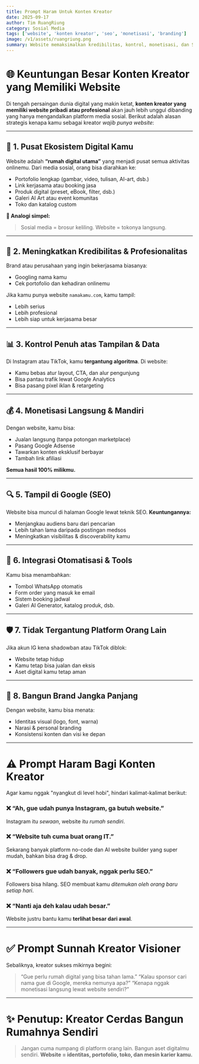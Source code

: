 ```yaml
---
title: Prompt Haram Untuk Konten Kreator
date: 2025-09-17
author: Tim RuangRiung
category: Sosial Media
tags: ['website', 'konten kreator', 'seo', 'monetisasi', 'branding']
image: /v1/assets/ruangriung.png
summary: Website memaksimalkan kredibilitas, kontrol, monetisasi, dan SEO, sementara prompt haram justru menghambat perkembangan kreator.
---
```


# 🌐 Keuntungan Besar Konten Kreator yang Memiliki Website

Di tengah persaingan dunia digital yang makin ketat, **konten kreator yang memiliki website pribadi atau profesional** akan jauh lebih unggul dibanding yang hanya mengandalkan platform media sosial. Berikut adalah alasan strategis kenapa kamu sebagai kreator *wajib punya website*:

---

## 🧲 1. Pusat Ekosistem Digital Kamu

Website adalah **“rumah digital utama”** yang menjadi pusat semua aktivitas onlinemu. Dari media sosial, orang bisa diarahkan ke:

* Portofolio lengkap (gambar, video, tulisan, AI-art, dsb.)
* Link kerjasama atau booking jasa
* Produk digital (preset, eBook, filter, dsb.)
* Galeri AI Art atau event komunitas
* Toko dan katalog custom

**🔁 Analogi simpel:**

> Sosial media = brosur keliling.
> Website = tokonya langsung.

---

## 💼 2. Meningkatkan Kredibilitas & Profesionalitas

Brand atau perusahaan yang ingin bekerjasama biasanya:

* Googling nama kamu
* Cek portofolio dan kehadiran onlinemu

Jika kamu punya website `namakamu.com`, kamu tampil:

* Lebih serius
* Lebih profesional
* Lebih siap untuk kerjasama besar

---

## 📊 3. Kontrol Penuh atas Tampilan & Data

Di Instagram atau TikTok, kamu **tergantung algoritma**. Di website:

* Kamu bebas atur layout, CTA, dan alur pengunjung
* Bisa pantau trafik lewat Google Analytics
* Bisa pasang pixel iklan & retargeting

---

## 💰 4. Monetisasi Langsung & Mandiri

Dengan website, kamu bisa:

* Jualan langsung (tanpa potongan marketplace)
* Pasang Google Adsense
* Tawarkan konten eksklusif berbayar
* Tambah link afiliasi

**Semua hasil 100% milikmu.**

---

## 🔍 5. Tampil di Google (SEO)

Website bisa muncul di halaman Google lewat teknik SEO.
**Keuntungannya:**

* Menjangkau audiens baru dari pencarian
* Lebih tahan lama daripada postingan medsos
* Meningkatkan visibilitas & discoverability kamu

---

## 🧩 6. Integrasi Otomatisasi & Tools

Kamu bisa menambahkan:

* Tombol WhatsApp otomatis
* Form order yang masuk ke email
* Sistem booking jadwal
* Galeri AI Generator, katalog produk, dsb.

---

## 🛡️ 7. Tidak Tergantung Platform Orang Lain

Jika akun IG kena shadowban atau TikTok diblok:

* Website tetap hidup
* Kamu tetap bisa jualan dan eksis
* Aset digital kamu tetap aman

---

## 🧠 8. Bangun Brand Jangka Panjang

Dengan website, kamu bisa menata:

* Identitas visual (logo, font, warna)
* Narasi & personal branding
* Konsistensi konten dan visi ke depan

---

# ⚠️ Prompt Haram Bagi Konten Kreator

Agar kamu nggak "nyangkut di level hobi", hindari kalimat-kalimat berikut:

### ❌ “Ah, gue udah punya Instagram, ga butuh website.”

Instagram itu *sewaan*, website itu *rumah sendiri*.

### ❌ “Website tuh cuma buat orang IT.”

Sekarang banyak platform no-code dan AI website builder yang super mudah, bahkan bisa drag & drop.

### ❌ “Followers gue udah banyak, nggak perlu SEO.”

Followers bisa hilang. SEO membuat kamu *ditemukan oleh orang baru setiap hari*.

### ❌ “Nanti aja deh kalau udah besar.”

Website justru bantu kamu **terlihat besar dari awal**.

---

# ✅ Prompt Sunnah Kreator Visioner

Sebaliknya, kreator sukses mikirnya begini:

> “Gue perlu rumah digital yang bisa tahan lama.”
> “Kalau sponsor cari nama gue di Google, mereka nemunya apa?”
> “Kenapa nggak monetisasi langsung lewat website sendiri?”

---

# ✨ Penutup: Kreator Cerdas Bangun Rumahnya Sendiri

> Jangan cuma numpang di platform orang lain.
> Bangun aset digitalmu sendiri.
> **Website = identitas, portofolio, toko, dan mesin karier kamu.**

